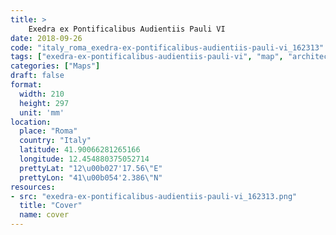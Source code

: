 ```yaml
---
title: > 
    Exedra ex Pontificalibus Audientiis Pauli VI
date: 2018-09-26
code: "italy_roma_exedra-ex-pontificalibus-audientiis-pauli-vi_162313"
tags: ["exedra-ex-pontificalibus-audientiis-pauli-vi", "map", "architecture", "buildings", "Roma", "Italy"]
categories: ["Maps"]
draft: false
format:
  width: 210
  height: 297
  unit: 'mm'
location:
  place: "Roma"
  country: "Italy"
  latitude: 41.90066281265166
  longitude: 12.454880375052714
  prettyLat: "12\u00b027'17.56\"E"
  prettyLon: "41\u00b054'2.386\"N"
resources:
- src: "exedra-ex-pontificalibus-audientiis-pauli-vi_162313.png"
  title: "Cover"
  name: cover
---
```

